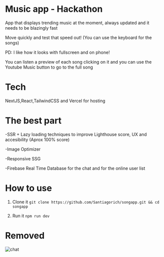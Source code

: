 # Music app - Hackathon

App that displays trending music at the moment, always updated and it needs to be blazingly fast

Move quickly and test that speed out! (You can use the keyboard for the songs)

PD: I like how it looks with fullscreen and on phone!

You can listen a preview of each song clicking on it and you can use the Youtube Music button to go to the full song

# Tech

NextJS,React,TailwindCSS and Vercel for hosting

# The best part

-SSR + Lazy loading techniques to improve Lighthouse score, UX and accesibility (Aprox 100% score)

-Image Optimizer

-Responsive SSG

-Firebase Real Time Database for the chat and for the online user list

# How to use 

1. Clone it
`git clone https://github.com/Santiagorich/songapp.git && cd songapp`

2. Run it
`npm run dev`


# Removed

![chat](https://media.discordapp.net/attachments/1022608864316768266/1026524558511050842/unknown.png?width=1080&height=467)
